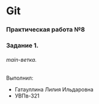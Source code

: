# Git
### Практическая работа №8
### Задание 1.
###### main-ветка. 
###### <GataullinaLili>
Выполнил:
* Гатауллина Лилия Ильдаровна
* УВПв-321
